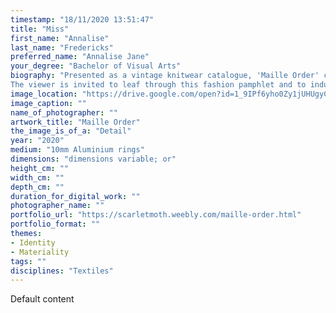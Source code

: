 ```yaml
---
timestamp: "18/11/2020 13:51:47"
title: "Miss"
first_name: "Annalise"
last_name: "Fredericks"
preferred_name: "Annalise Jane"
your_degree: "Bachelor of Visual Arts"
biography: "Presented as a vintage knitwear catalogue, 'Maille Order' combines our current need for personal protection and how we might consider what we wear as armour, with kitsch styling. The ‘knitting’ of armoured face masks, an apron and jumper, conflates women’s work and the masculine associations of chain maille. Asking questions about how function and value can be subverted through material associations and tongue-in-cheek tropes.  
The viewer is invited to leaf through this fashion pamphlet and to indulge in the product's absurd futility."
image_location: "https://drive.google.com/open?id=1_9IPf6yho0Zy1jUHUgyCfiR9wR1tmcgW"
image_caption: ""
name_of_photographer: ""
artwork_title: "Maille Order"
the_image_is_of_a: "Detail"
year: "2020"
medium: "10mm Aluminium rings"
dimensions: "dimensions variable; or"
height_cm: ""
width_cm: ""
depth_cm: ""
duration_for_digital_work: ""
photographer_name: ""
portfolio_url: "https://scarletmoth.weebly.com/maille-order.html"
portfolio_format: ""
themes:
- Identity
- Materiality
tags: ""
disciplines: "Textiles"
---
```


Default content